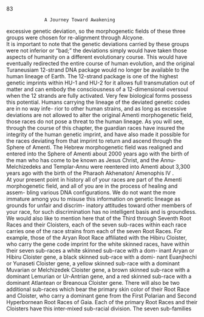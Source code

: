 83 
                                                                                                                         
                                                                                                                                                                                                           
        

                  A Journey Toward Awakening
excessive genetic deviation, so the morphogenetic fields of these three groups
were chosen for re-alignment through Alcyone.  
    It is important to note that the genetic deviations carried by these groups
were not inferior or “bad;” the deviations simply would have taken those
aspects of humanity on a different evolutionary course. This would have
eventually redirected the entire course of human evolution, and the original
Turaneusiam 12-strand DNA package would no longer be available to the
human lineage of Earth. The 12-strand package is one of the highest genetic
imprints within HU-1 and HU-2 for it allows full transmutation out of matter
and can embody the consciousness of a 12-dimensional oversoul when the 12
strands are fully activated. Very few biological forms possess this potential.
Humans carrying the lineage of the deviated genetic codes are in no way infe-
rior to other human strains, and as long as excessive deviations are not
allowed to alter the original Amenti morphogenetic field, those races do not
pose a threat to the human lineage. As you will see, through the course of this
chapter, the guardian races have insured the integrity of the human genetic
imprint, and have also made it possible for the races deviating from that
imprint to return and ascend through the Sphere of Amenti. The Hebrew
morphogenetic field was realigned and entered into the Sphere of Amenti
about 2000 years ago with the birth of the man who has come to be known as
Jesus Christ, and the Annu-Melchizedeks and Templar-Annu were reentered
into Amenti about 3,300 years ago with the birth of the Pharaoh Akhenaton/
Amenophis IV .  
    At your present point in history all of your races are part of the Amenti
morphogenetic field, and all of you are in the process of healing and assem-
bling various DNA configurations.  We do not want the more immature among
you to misuse this information on genetic lineage as grounds for unfair and discrim-
inatory attitudes toward other members of   your  race, for such discrimination has no
intelligent basis and is groundless.  We would also like to mention here that of
the Third through Seventh Root Races and their Cloisters, each of the seven
sub-races within each race carries one of the race strains from each of the
seven Root Races. For example, those of the Aryan Root Race affiliated with
the Hibiru Cloister, who carry the gene code imprint for the white skinned
races, have within their seven sub-races a white skinned sub-race with a dom-
inant Aryan or Hibiru Cloister gene, a black skinned sub-race with a domi-
nant Euanjhechi or Yunaseti Cloister gene, a yellow skinned sub-race with a
dominant Muvarian or Melchizedek Cloister gene, a brown skinned sub-race
with a dominant Lemurian or Ur-Antrian gene, and a red skinned sub-race
with a dominant Atlantean or Breanoua Cloister gene. There will also be two
additional sub-races which bear the primary skin color of their Root Race and
Cloister, who carry a dominant gene from the First Polarian and Second
Hyperbornean Root Races of Gaia. Each of the primary Root Races and their
Cloisters have this inter-mixed sub-racial division. The seven sub-families